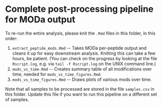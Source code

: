 Complete post-processing pipeline for MODa output
=================================================

To re-run the entire analysis, please knit the `.Rmd` files in this folder, in this order:

1. `extract_peptide_mods.Rmd`  -- Takes MODa per-peptide output and cleans it up for easy downstream analysis.
	Knitting this can take a few hours, be patient. (You can check on the progress by looking at the file
	`Rscript.log`, e.g. via `tail -f Rscript.log` on the UNIX command line.)
2. `mods_vs_time.Rmd` -- Creates summary table of all modifications over time, needed for `mods_vs_time_figures.Rmd`.
2. `mods_vs_time_figures.Rmd` -- Draws plots of various mods over time.

Note that all samples to be processed are stored in the file `samples.csv` in this folder. Update this file if you want to run this pipeline on a different set of samples. 
 
